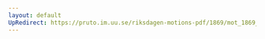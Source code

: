 ```yaml
---
layout: default
UpRedirect: https://pruto.im.uu.se/riksdagen-motions-pdf/1869/mot_1869__ak__117.pdf
---
```


